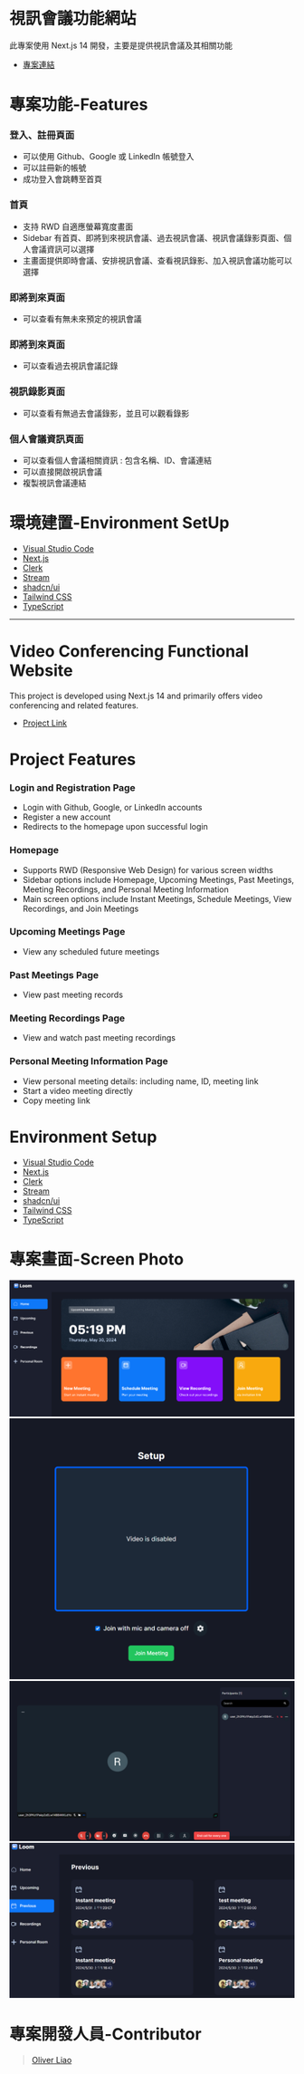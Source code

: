 # 視訊會議功能網站
此專案使用 Next.js 14 開發，主要是提供視訊會議及其相關功能
* [專案連結](https://next-zoom-clone-nine.vercel.app)


# 專案功能-Features

### 登入、註冊頁面
* 可以使用 Github、Google 或 LinkedIn 帳號登入
* 可以註冊新的帳號
* 成功登入會跳轉至首頁

### 首頁
* 支持 RWD 自適應螢幕寬度畫面
* Sidebar 有首頁、即將到來視訊會議、過去視訊會議、視訊會議錄影頁面、個人會議資訊可以選擇
* 主畫面提供即時會議、安排視訊會議、查看視訊錄影、加入視訊會議功能可以選擇

### 即將到來頁面
* 可以查看有無未來預定的視訊會議

### 即將到來頁面
* 可以查看過去視訊會議記錄

### 視訊錄影頁面
* 可以查看有無過去會議錄影，並且可以觀看錄影

### 個人會議資訊頁面
* 可以查看個人會議相關資訊 : 包含名稱、ID、會議連結
* 可以直接開啟視訊會議
* 複製視訊會議連結

# 環境建置-Environment SetUp
* [Visual Studio Code](https://code.visualstudio.com/)
* [Next.js](https://nextjs.org/)
* [Clerk](https://clerk.com/)
* [Stream](https://getstream.io/)
* [shadcn/ui](https://ui.shadcn.com/)
* [Tailwind CSS](https://tailwindcss.com/)
* [TypeScript](https://www.typescriptlang.org/)

---

# Video Conferencing Functional Website
This project is developed using Next.js 14 and primarily offers video conferencing and related features.
* [Project Link](https://next-zoom-clone-nine.vercel.app)

# Project Features

### Login and Registration Page
* Login with Github, Google, or LinkedIn accounts
* Register a new account
* Redirects to the homepage upon successful login

### Homepage
* Supports RWD (Responsive Web Design) for various screen widths
* Sidebar options include Homepage, Upcoming Meetings, Past Meetings, Meeting Recordings, and Personal Meeting Information
* Main screen options include Instant Meetings, Schedule Meetings, View Recordings, and Join Meetings

### Upcoming Meetings Page
* View any scheduled future meetings

### Past Meetings Page
* View past meeting records

### Meeting Recordings Page
* View and watch past meeting recordings

### Personal Meeting Information Page
* View personal meeting details: including name, ID, meeting link
* Start a video meeting directly
* Copy meeting link

# Environment Setup
* [Visual Studio Code](https://code.visualstudio.com/)
* [Next.js](https://nextjs.org/)
* [Clerk](https://clerk.com/)
* [Stream](https://getstream.io/)
* [shadcn/ui](https://ui.shadcn.com/)
* [Tailwind CSS](https://tailwindcss.com/)
* [TypeScript](https://www.typescriptlang.org/)

# 專案畫面-Screen Photo
![home-page](https://github.com/Ollieeryo/next-zoom-clone/blob/main/public/home-1.png)
![meeting-1-page](https://github.com/Ollieeryo/next-zoom-clone/blob/main/public/meeting-1%20.png)
![meeting-2-page](https://github.com/Ollieeryo/next-zoom-clone/blob/main/public/meeting-2.png)
![previous-page](https://github.com/Ollieeryo/next-zoom-clone/blob/main/public/pre.png)

# 專案開發人員-Contributor
> [Oliver Liao](https://github.com/Ollieeryo)

